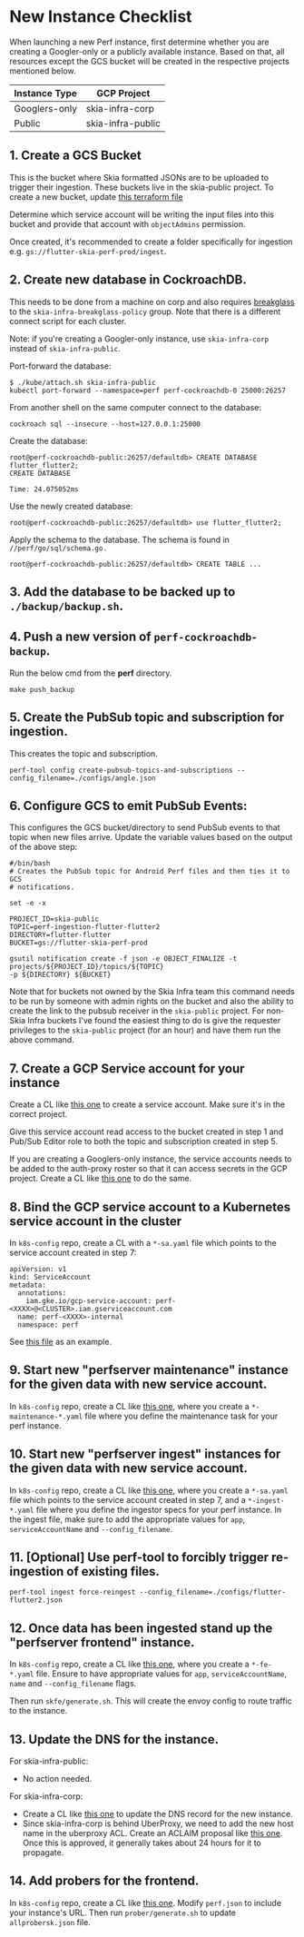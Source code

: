 # New Instance Checklist

When launching a new Perf instance, first determine whether you are creating a Googler-only
or a publicly available instance. Based on that, all resources except the GCS bucket will
be created in the respective projects mentioned below.

| Instance Type | GCP Project       |
| ------------- | ----------------- |
| Googlers-only | skia-infra-corp   |
| Public        | skia-infra-public |

## 1. Create a GCS Bucket

This is the bucket where Skia formatted JSONs are to be uploaded to trigger their ingestion.
These buckets live in the skia-public project. To create a new bucket, update [this
terraform file](go/skia-perf-buckets)

Determine which service account will be writing the input files into this bucket and provide
that account with `objectAdmins` permission.

Once created, it's recommended to create a folder specifically for ingestion e.g.
`gs://flutter-skia-perf-prod/ingest`.

## 2. Create new database in CockroachDB.

This needs to be done from a machine on corp and also requires
[breakglass](https://grants.corp.google.com/#/grants) to the `skia-infra-breakglass-policy` group.
Note that there is a different connect script for each cluster.

Note: if you're creating a Googler-only instance, use `skia-infra-corp` instead
of `skia-infra-public`.

Port-forward the database:

```
$ ./kube/attach.sh skia-infra-public
kubectl port-forward --namespace=perf perf-cockroachdb-0 25000:26257
```

From another shell on the same computer connect to the database:

```
cockroach sql --insecure --host=127.0.0.1:25000
```

Create the database:

```
root@perf-cockroachdb-public:26257/defaultdb> CREATE DATABASE flutter_flutter2;
CREATE DATABASE

Time: 24.075052ms
```

Use the newly created database:

```
root@perf-cockroachdb-public:26257/defaultdb> use flutter_flutter2;
```

Apply the schema to the database. The schema is found
in `//perf/go/sql/schema.go.`

```
root@perf-cockroachdb-public:26257/defaultdb> CREATE TABLE ...
```

## 3. Add the database to be backed up to `./backup/backup.sh`.

## 4. Push a new version of `perf-cockroachdb-backup`.

Run the below cmd from the **perf** directory.

    make push_backup

## 5. Create the PubSub topic and subscription for ingestion.

This creates the topic and subscription.

```
perf-tool config create-pubsub-topics-and-subscriptions --config_filename=./configs/angle.json
```

## 6. Configure GCS to emit PubSub Events:

This configures the GCS bucket/directory to send PubSub events to that topic
when new files arrive. Update the variable values based on the output of the above step:

```
#/bin/bash
# Creates the PubSub topic for Android Perf files and then ties it to GCS
# notifications.

set -e -x

PROJECT_ID=skia-public
TOPIC=perf-ingestion-flutter-flutter2
DIRECTORY=flutter-flutter
BUCKET=gs://flutter-skia-perf-prod

gsutil notification create -f json -e OBJECT_FINALIZE -t projects/${PROJECT_ID}/topics/${TOPIC}
-p ${DIRECTORY} ${BUCKET}
```

Note that for buckets not owned by the Skia Infra team this command needs to be
run by someone with admin rights on the bucket and also the ability to create
the link to the pubsub receiver in the `skia-public` project. For non-Skia Infra
buckets I've found the easiest thing to do is give the requester privileges to
the `skia-public` project (for an hour) and have them run the above command.

## 7. Create a GCP Service account for your instance

Create a CL like [this one](http://go/sample-sa-cl) to create a service
account. Make sure it's in the correct project.

Give this service account read access to the bucket created in step 1 and Pub/Sub Editor role to
both the topic and subscription created in step 5.

If you are creating a Googlers-only instance, the service accounts needs to be added to the
auth-proxy roster so that it can access secrets in the GCP project. Create a CL like
[this one](http://go/sample-auth-proxy-roster-cl) to do the same.

## 8. Bind the GCP service account to a Kubernetes service account in the cluster

In `k8s-config` repo, create a CL with a `*-sa.yaml` file which points to the service account created in step 7:

```
apiVersion: v1
kind: ServiceAccount
metadata:
  annotations:
    iam.gke.io/gcp-service-account: perf-<XXXX>@<CLUSTER>.iam.gserviceaccount.com
  name: perf-<XXXX>-internal
  namespace: perf
```

See [this file](https://skia-review.googlesource.com/c/k8s-config/+/759064/4/skia-infra-corp/perf-webrtc-internal-sa.yaml)
as an example.

## 9. Start new "perfserver maintenance" instance for the given data with new service account.

In `k8s-config` repo, create a CL like [this
one](https://skia-review.googlesource.com/c/k8s-config/+/794378), where you
create a `*-maintenance-*.yaml` file where you define the maintenance task for
your perf instance.

## 10. Start new "perfserver ingest" instances for the given data with new service account.

In `k8s-config` repo, create a CL like
[this one](https://skia-review.googlesource.com/c/k8s-config/+/759064), where you create a
`*-sa.yaml` file which points to the service account created in step 7, and a `*-ingest-*.yaml`
file where you define the ingestor specs for your perf instance. In the ingest file, make sure
to add the appropriate values for `app`, `serviceAccountName` and `--config_filename`.

## 11. [Optional] Use perf-tool to forcibly trigger re-ingestion of existing files.

```
perf-tool ingest force-reingest --config_filename=./configs/flutter-flutter2.json
```

## 12. Once data has been ingested stand up the "perfserver frontend" instance.

In `k8s-config` repo, create a CL like
[this one](https://skia-review.googlesource.com/c/k8s-config/+/761974), where you create a
`*-fe-*.yaml` file. Ensure to have appropriate values for `app`, `serviceAccountName`, `name`
and `--config_filename` flags.

Then run `skfe/generate.sh`. This will create the envoy config to route traffic to the instance.

## 13. Update the DNS for the instance.

For skia-infra-public:

- No action needed.

For skia-infra-corp:

- Create a CL like [this one](http://go/sample-skiaperf-dns-cl) to update the DNS
  record for the new instance.
- Since skia-infra-corp is behind UberProxy, we need to add the new host name in the uberproxy ACL.
  Create an ACLAIM proposal like [this one](go/perf-uberproxy-aclaim). Once this is approved, it
  generally takes about 24 hours for it to propagate.

## 14. Add probers for the frontend.

In `k8s-config` repo, create a CL like
[this one](https://skia-review.googlesource.com/c/k8s-config/+/762921). Modify `perf.json` to
include your instance's URL. Then run `prober/generate.sh` to update `allprobersk.json` file.
